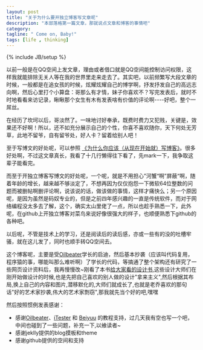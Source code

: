 ```yaml
---
layout: post
title: "关于为什么要开独立博客写文章呢"
description: "本部落格第一篇文章，那就说点文章和博客的事情吧"
category:
tagline: " Come on, Baby!"
tags: [life , thinking]
---
```

{% include JB/setup %}
<div class="blogcontent">
	<p>
		以前一般是在QQ空间上发文章，理由或者借口就是QQ空间能控制访问权限，这样我就能排除无关人等在我的世界里走来走去了。其实吧，以前频繁写大段文章的时候，一般都是在追女孩的时候，炫耀炫耀自己的博学啊，抒发抒发自己的高远志向啊，然后心里打个小算盘：哥那么有才情，妹子你喜欢不？写完发表后，就时不时地看看来访记录，瞅瞅那个女生有木有发表啥有价值的评论啊----好吧，整个一屌丝。
	</p>
	<p>
		在经历了坎坷以后，哥淡然了。一味地讨好奉承，既费时费力又犯贱，关键是，效果还不好啊！所以，还不如充分展示自己的个性，你喜不喜欢随你，天下何处无芳草，此地不留爷，自有留爷处，好人卡？留着给别人吧！
	</p>
	<p>
		至于写博文的好处呢，可以参照 <a href="http://mindhacks.cn/2009/02/15/why-you-should-start-blogging-now/" target="_blank">《为什么你应该（从现在开始就）写博客》</a>。很多好处啊，不过这文章真长，我看了十几行懒得往下看了，先mark一下，我争取这辈子能看完。
	</p>
	<p>
		而至于开独立博客写博文的好处呢，一个呢，就是不用担心”河蟹“啊”屏蔽“啊，随着年龄的增长，越来越不够淡定了，不想再因为仅仅抱怨一下微软64位整数的问题而被删帖啊删评论啊，说该说的话，做该做的事情，这样才痛快么；另一个原因呢，是因为虽然是码奴专业的，但是之前四年感兴趣的一直是传统软件，而对于网络编程没太多去了解，这个，确实太山里佬了一点，所以也趁手熟悉一下，此外呢，在github上开独立博客对菜鸟来说好像很强大的样子，也顺便熟悉下github的各种吧。
	</p>
	<p>
		以后呢，不管是技术上的学习，还是阅读后的读后感，亦或一些有的没的吐槽牢骚，就在这儿发了，同时也顺手转QQ空间去。
	</p>
	<p>
		这个博客呢，主要是受<a href="http://oilbeater.com" target="_blank">Oilbeater</a>学长的启迪，然后基本抄袭（应该叫代码复用，程序猿的事，哪能叫那么难听啊）了学长的代码，等搞通了整个架构还有研究了一些网页设计资料后，我再慢慢改~刚看了本书<a href="http://book.douban.com/subject/3323633/" target="_blank">给大家看的设计书</a>,这些设计大师们在刚开始做设计的时候,也是先把自己喜欢的别人做的设计"拿来主义",然后根据其布局,换上自己的内容和图片,潜移默化的,大师们就成长了,也就是老乔喜欢的那句话"好的艺术家抄袭,伟大的艺术家剽窃",那我就先当个好的吧,嘿嘿
	</p>
	<p>
		然后按照惯例发表感谢：
	</p>
	<ul>
		<li>
			感谢<a href="http://oilbeater.com" target="_blank">Oilbeater</a>、<a href="http://itester.me" target="_blank">iTester</a> 和 <a href="http://beiyuu.com" target="_blank">Beiyuu</a>	 的教程支持，过几天我有空也写一个吧，中间也碰到了一些问题，补充一下,以飨读者~
		</li>
		<li>	感谢jeklly提供的blog摸板和theme
		</li>
		<li>
			感谢github提供的空间和支持
		</li>
	</ul>    
</div>
